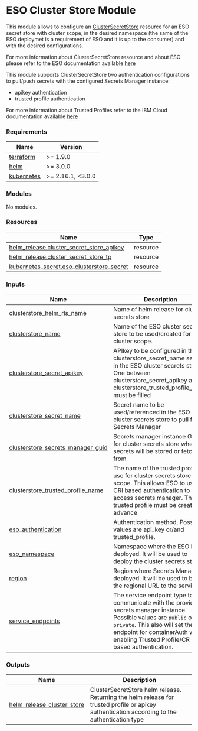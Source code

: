 # ESO Cluster Store Module

This module allows to configure an [ClusterSecretStore](https://external-secrets.io/latest/api/clustersecretstore/) resource for an ESO secret store with cluster scope, in the desired namespace (the same of the ESO deploymet is a requirement of ESO and it is up to the consumer) and with the desired configurations.

For more information about ClusterSecretStore resource and about ESO please refer to the ESO documentation available [here](https://external-secrets.io/v0.8.3/guides/introduction/)

This module supports ClusterSecretStore two authentication configurations to pull/push secrets with the configured Secrets Manager instance:
- apikey authentication
- trusted profile authentication

For more information about Trusted Profiles refer to the IBM Cloud documentation available [here](https://cloud.ibm.com/docs/account?topic=account-create-trusted-profile&interface=ui)

<!-- BEGINNING OF PRE-COMMIT-TERRAFORM DOCS HOOK -->
### Requirements

| Name | Version |
|------|---------|
| <a name="requirement_terraform"></a> [terraform](#requirement\_terraform) | >= 1.9.0 |
| <a name="requirement_helm"></a> [helm](#requirement\_helm) | >= 3.0.0 |
| <a name="requirement_kubernetes"></a> [kubernetes](#requirement\_kubernetes) | >= 2.16.1, <3.0.0 |

### Modules

No modules.

### Resources

| Name | Type |
|------|------|
| [helm_release.cluster_secret_store_apikey](https://registry.terraform.io/providers/hashicorp/helm/latest/docs/resources/release) | resource |
| [helm_release.cluster_secret_store_tp](https://registry.terraform.io/providers/hashicorp/helm/latest/docs/resources/release) | resource |
| [kubernetes_secret.eso_clusterstore_secret](https://registry.terraform.io/providers/hashicorp/kubernetes/latest/docs/resources/secret) | resource |

### Inputs

| Name | Description | Type | Default | Required |
|------|-------------|------|---------|:--------:|
| <a name="input_clusterstore_helm_rls_name"></a> [clusterstore\_helm\_rls\_name](#input\_clusterstore\_helm\_rls\_name) | Name of helm release for cluster secrets store | `string` | `"cluster-secret-store"` | no |
| <a name="input_clusterstore_name"></a> [clusterstore\_name](#input\_clusterstore\_name) | Name of the ESO cluster secrets store to be used/created for cluster scope. | `string` | `"clustersecret-store"` | no |
| <a name="input_clusterstore_secret_apikey"></a> [clusterstore\_secret\_apikey](#input\_clusterstore\_secret\_apikey) | APIkey to be configured in the clusterstore\_secret\_name secret in the ESO cluster secrets store. One between clusterstore\_secret\_apikey and clusterstore\_trusted\_profile\_name must be filled | `string` | `null` | no |
| <a name="input_clusterstore_secret_name"></a> [clusterstore\_secret\_name](#input\_clusterstore\_secret\_name) | Secret name to be used/referenced in the ESO cluster secrets store to pull from Secrets Manager | `string` | `"ibm-secret"` | no |
| <a name="input_clusterstore_secrets_manager_guid"></a> [clusterstore\_secrets\_manager\_guid](#input\_clusterstore\_secrets\_manager\_guid) | Secrets manager instance GUID for cluster secrets store where secrets will be stored or fetched from | `string` | n/a | yes |
| <a name="input_clusterstore_trusted_profile_name"></a> [clusterstore\_trusted\_profile\_name](#input\_clusterstore\_trusted\_profile\_name) | The name of the trusted profile to use for cluster secrets store scope. This allows ESO to use CRI based authentication to access secrets manager. The trusted profile must be created in advance | `string` | `null` | no |
| <a name="input_eso_authentication"></a> [eso\_authentication](#input\_eso\_authentication) | Authentication method, Possible values are api\_key or/and trusted\_profile. | `string` | `"trusted_profile"` | no |
| <a name="input_eso_namespace"></a> [eso\_namespace](#input\_eso\_namespace) | Namespace where the ESO is deployed. It will be used to deploy the cluster secrets store | `string` | n/a | yes |
| <a name="input_region"></a> [region](#input\_region) | Region where Secrets Manager is deployed. It will be used to build the regional URL to the service | `string` | n/a | yes |
| <a name="input_service_endpoints"></a> [service\_endpoints](#input\_service\_endpoints) | The service endpoint type to communicate with the provided secrets manager instance. Possible values are `public` or `private`. This also will set the iam endpoint for containerAuth when enabling Trusted Profile/CR based authentication. | `string` | `"public"` | no |

### Outputs

| Name | Description |
|------|-------------|
| <a name="output_helm_release_cluster_store"></a> [helm\_release\_cluster\_store](#output\_helm\_release\_cluster\_store) | ClusterSecretStore helm release. Returning the helm release for trusted profile or apikey authentication according to the authentication type |
<!-- END OF PRE-COMMIT-TERRAFORM DOCS HOOK -->

